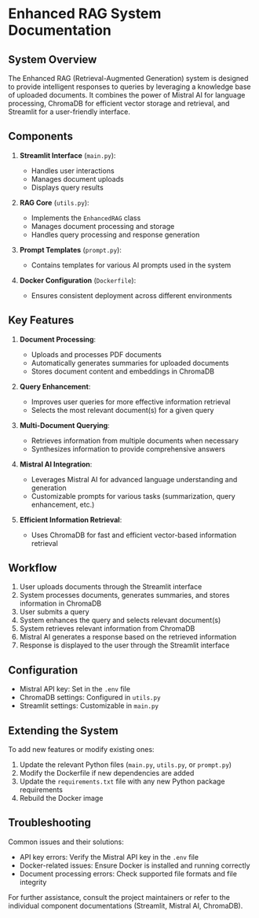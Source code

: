 # Enhanced RAG System Documentation

## System Overview

The Enhanced RAG (Retrieval-Augmented Generation) system is designed to provide intelligent responses to queries by leveraging a knowledge base of uploaded documents. It combines the power of Mistral AI for language processing, ChromaDB for efficient vector storage and retrieval, and Streamlit for a user-friendly interface.

## Components

1. **Streamlit Interface** (`main.py`):
   - Handles user interactions
   - Manages document uploads
   - Displays query results

2. **RAG Core** (`utils.py`):
   - Implements the `EnhancedRAG` class
   - Manages document processing and storage
   - Handles query processing and response generation

3. **Prompt Templates** (`prompt.py`):
   - Contains templates for various AI prompts used in the system

4. **Docker Configuration** (`Dockerfile`):
   - Ensures consistent deployment across different environments

## Key Features

1. **Document Processing**:
   - Uploads and processes PDF documents
   - Automatically generates summaries for uploaded documents
   - Stores document content and embeddings in ChromaDB

2. **Query Enhancement**:
   - Improves user queries for more effective information retrieval
   - Selects the most relevant document(s) for a given query

3. **Multi-Document Querying**:
   - Retrieves information from multiple documents when necessary
   - Synthesizes information to provide comprehensive answers

4. **Mistral AI Integration**:
   - Leverages Mistral AI for advanced language understanding and generation
   - Customizable prompts for various tasks (summarization, query enhancement, etc.)

5. **Efficient Information Retrieval**:
   - Uses ChromaDB for fast and efficient vector-based information retrieval

## Workflow

1. User uploads documents through the Streamlit interface
2. System processes documents, generates summaries, and stores information in ChromaDB
3. User submits a query
4. System enhances the query and selects relevant document(s)
5. System retrieves relevant information from ChromaDB
6. Mistral AI generates a response based on the retrieved information
7. Response is displayed to the user through the Streamlit interface

## Configuration

- Mistral API key: Set in the `.env` file
- ChromaDB settings: Configured in `utils.py`
- Streamlit settings: Customizable in `main.py`

## Extending the System

To add new features or modify existing ones:
1. Update the relevant Python files (`main.py`, `utils.py`, or `prompt.py`)
2. Modify the Dockerfile if new dependencies are added
3. Update the `requirements.txt` file with any new Python package requirements
4. Rebuild the Docker image

## Troubleshooting

Common issues and their solutions:
- API key errors: Verify the Mistral API key in the `.env` file
- Docker-related issues: Ensure Docker is installed and running correctly
- Document processing errors: Check supported file formats and file integrity

For further assistance, consult the project maintainers or refer to the individual component documentations (Streamlit, Mistral AI, ChromaDB).
